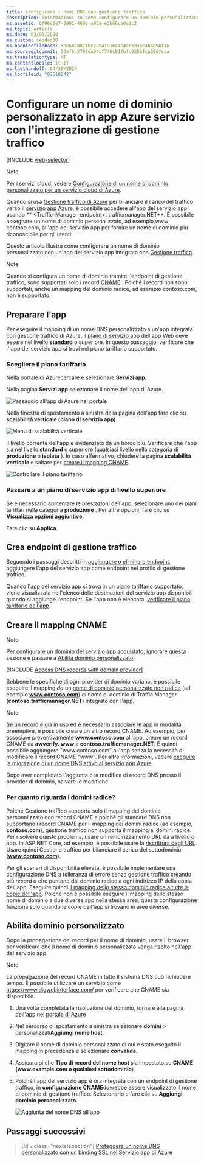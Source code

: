 ```yaml
---
title: Configurare i nomi DNS con gestione traffico
description: Informazioni su come configurare un dominio personalizzato per un'app di servizio app Azure che si integra con gestione traffico per il bilanciamento del carico.
ms.assetid: 0f96c0e7-0901-489b-a95a-e3b66ca0a1c2
ms.topic: article
ms.date: 03/05/2020
ms.custom: seodec18
ms.openlocfilehash: 5ae68a8871bc2894191644e4ab183be4b469bf16
ms.sourcegitcommit: 50ef5c2798da04cf746181fbfa3253fca366feaa
ms.translationtype: MT
ms.contentlocale: it-IT
ms.lasthandoff: 04/30/2020
ms.locfileid: "82610242"
---
```

# <a name="configure-a-custom-domain-name-in-azure-app-service-with-traffic-manager-integration"></a>Configurare un nome di dominio personalizzato in app Azure servizio con l'integrazione di gestione traffico

[!INCLUDE [web-selector](../../includes/websites-custom-domain-selector.md)]

> [!NOTE]
> Per i servizi cloud, vedere [Configurazione di un nome di dominio personalizzato per un servizio cloud di Azure](../cloud-services/cloud-services-custom-domain-name.md).

Quando si usa [Gestione traffico di Azure](/azure/traffic-manager/) per bilanciare il carico del traffico verso il [servizio app Azure](overview.md), è possibile accedere all'app del servizio app usando ** \<Traffic-Manager-endpoint>. trafficmanager.NET**. È possibile assegnare un nome di dominio personalizzato, ad esempio\.www contoso.com, all'app del servizio app per fornire un nome di dominio più riconoscibile per gli utenti.

Questo articolo illustra come configurare un nome di dominio personalizzato con un'app del servizio app integrata con [Gestione traffico](../traffic-manager/traffic-manager-overview.md).

> [!NOTE]
> Quando si configura un nome di dominio tramite l'endpoint di gestione traffico, sono supportati solo i record [CNAME](https://en.wikipedia.org/wiki/CNAME_record) . Poiché i record non sono supportati, anche un mapping del dominio radice, ad esempio contoso.com, non è supportato.
> 

## <a name="prepare-the-app"></a>Preparare l'app

Per eseguire il mapping di un nome DNS personalizzato a un'app integrata con gestione traffico di Azure, il [piano di servizio app](https://azure.microsoft.com/pricing/details/app-service/) dell'app Web deve essere nel livello **standard** o superiore. In questo passaggio, verificare che l''app del servizio app si trovi nel piano tariffario supportato.

### <a name="check-the-pricing-tier"></a>Scegliere il piano tariffario

Nella [portale di Azure](https://portal.azure.com)cercare e selezionare **Servizi app**.

Nella pagina **Servizi app** selezionare il nome dell'app di Azure.

![Passaggio all'app di Azure nel portale](./media/app-service-web-tutorial-custom-domain/select-app.png)

Nella finestra di spostamento a sinistra della pagina dell'app fare clic su **scalabilità verticale (piano di servizio app)**.

![Menu di scalabilità verticale](./media/app-service-web-tutorial-custom-domain/scale-up-menu.png)

Il livello corrente dell'app è evidenziato da un bordo blu. Verificare che l'app sia nel livello **standard** o superiore (qualsiasi livello nella categoria di **produzione** o **isolata** ). In caso affermativo, chiudere la pagina **scalabilità verticale** e saltare per [creare il mapping CNAME](#create-the-cname-mapping).

![Controllare il piano tariffario](./media/app-service-web-tutorial-custom-domain/check-pricing-tier.png)

### <a name="scale-up-the-app-service-plan"></a>Passare a un piano di servizio app di livello superiore

Se è necessario aumentare le prestazioni dell'app, selezionare uno dei piani tariffari nella categoria **produzione** . Per altre opzioni, fare clic su **Visualizza opzioni aggiuntive**.

Fare clic su **Applica**.

## <a name="create-traffic-manager-endpoint"></a>Crea endpoint di gestione traffico

Seguendo i passaggi descritti in [aggiungere o eliminare endpoint](../traffic-manager/traffic-manager-endpoints.md), aggiungere l'app del servizio app come endpoint nel profilo di gestione traffico.

Quando l'app del servizio app si trova in un piano tariffario supportato, viene visualizzata nell'elenco delle destinazioni del servizio app disponibili quando si aggiunge l'endpoint. Se l'app non è elencata, [verificare il piano tariffario dell'app](#prepare-the-app).

## <a name="create-the-cname-mapping"></a>Creare il mapping CNAME
> [!NOTE]
> Per configurare un [dominio del servizio app acquistato](manage-custom-dns-buy-domain.md), ignorare questa sezione e passare a [Abilita dominio personalizzato](#enable-custom-domain).
> 

[!INCLUDE [Access DNS records with domain provider](../../includes/app-service-web-access-dns-records-no-h.md)]

Sebbene le specifiche di ogni provider di dominio variano, è possibile eseguire il mapping *da* un [nome di dominio personalizzato non radice](#what-about-root-domains) (ad esempio **www.contoso.com**) *al* nome di dominio di Traffic Manager (**contoso.trafficmanager.NET**) integrato con l'app. 

> [!NOTE]
> Se un record è già in uso ed è necessario associare le app in modalità preemptive, è possibile creare un altro record CNAME. Ad esempio, per associare preventivamente **www\.contoso.com** all'app, creare un record CNAME da **awverify. www** a **contoso.trafficmanager.NET**. È quindi possibile aggiungere "www\.contoso.com" all'app senza la necessità di modificare il record CNAME "www". Per altre informazioni, vedere [eseguire la migrazione di un nome DNS attivo al servizio app Azure](manage-custom-dns-migrate-domain.md).

Dopo aver completato l'aggiunta o la modifica di record DNS presso il provider di dominio, salvare le modifiche.

### <a name="what-about-root-domains"></a>Per quanto riguarda i domini radice?

Poiché Gestione traffico supporta solo il mapping del dominio personalizzato con record CNAME e poiché gli standard DNS non supportano i record CNAME per il mapping dei domini radice (ad esempio, **contoso.com**), gestione traffico non supporta il mapping ai domini radice. Per risolvere questo problema, usare un reindirizzamento URL da a livello di app. In ASP.NET Core, ad esempio, è possibile usare la [riscrittura degli URL](/aspnet/core/fundamentals/url-rewriting). Usare quindi Gestione traffico per bilanciare il carico del sottodominio (**www.contoso.com**).

Per gli scenari di disponibilità elevata, è possibile implementare una configurazione DNS a tolleranza di errore senza gestione traffico creando più *record a* che puntano dal dominio radice a ogni indirizzo IP della copia dell'app. Eseguire quindi [il mapping dello stesso dominio radice a tutte le copie dell'app](app-service-web-tutorial-custom-domain.md#map-an-a-record). Poiché non è possibile eseguire il mapping dello stesso nome di dominio a due diverse app nella stessa area, questa configurazione funziona solo quando le copie dell'app si trovano in aree diverse.

## <a name="enable-custom-domain"></a>Abilita dominio personalizzato
Dopo la propagazione dei record per il nome di dominio, usare il browser per verificare che il nome di dominio personalizzato venga risolto nell'app del servizio app.

> [!NOTE]
> La propagazione del record CNAME in tutto il sistema DNS può richiedere tempo. È possibile utilizzare un servizio come <a href="https://www.digwebinterface.com/">https://www.digwebinterface.com/</a> per verificare che CNAME sia disponibile.
> 
> 

1. Una volta completata la risoluzione del dominio, tornare alla pagina dell'app nel [portale di Azure](https://portal.azure.com)
2. Nel percorso di spostamento a sinistra selezionare **domini** > personalizzati**Aggiungi nome host**.
4. Digitare il nome di dominio personalizzato di cui è stato eseguito il mapping in precedenza e selezionare **convalida**.
5. Assicurarsi che **Tipo di record del nome host** sia impostato su **CNAME (www\.example.com o qualsiasi sottodominio**).

6. Poiché l'app del servizio app è ora integrata con un endpoint di gestione traffico, in **configurazione CNAME**dovrebbe essere visualizzato il nome di dominio di gestione traffico. Selezionarlo e fare clic su **Aggiungi dominio personalizzato**.

    ![Aggiunta del nome DNS all'app](./media/configure-domain-traffic-manager/enable-traffic-manager-domain.png)

## <a name="next-steps"></a>Passaggi successivi

> [!div class="nextstepaction"]
> [Proteggere un nome DNS personalizzato con un binding SSL nel Servizio app di Azure](configure-ssl-bindings.md)
